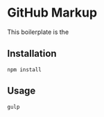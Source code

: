 GitHub Markup
=============

This boilerplate is the

Installation
-----------

```
npm install
```

Usage
-----

```
gulp
```
